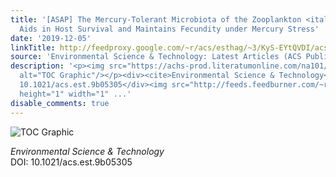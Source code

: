 ```yaml
---
title: '[ASAP] The Mercury-Tolerant Microbiota of the Zooplankton <italic toggle="yes">Daphnia</italic>
  Aids in Host Survival and Maintains Fecundity under Mercury Stress'
date: '2019-12-05'
linkTitle: http://feedproxy.google.com/~r/acs/esthag/~3/KyS-EYtQVDI/acs.est.9b05305
source: 'Environmental Science & Technology: Latest Articles (ACS Publications)'
description: '<p><img src="https://achs-prod.literatumonline.com/na101/home/literatum/publisher/achs/journals/content/esthag/0/esthag.ahead-of-print/acs.est.9b05305/20191205/images/medium/es9b05305_0007.gif"
  alt="TOC Graphic"/></p><div><cite>Environmental Science & Technology</cite></div><div>DOI:
  10.1021/acs.est.9b05305</div><img src="http://feeds.feedburner.com/~r/acs/esthag/~4/KyS-EYtQVDI"
  height="1" width="1" ...'
disable_comments: true
---
```

<p><img src="https://achs-prod.literatumonline.com/na101/home/literatum/publisher/achs/journals/content/esthag/0/esthag.ahead-of-print/acs.est.9b05305/20191205/images/medium/es9b05305_0007.gif" alt="TOC Graphic"/></p><div><cite>Environmental Science & Technology</cite></div><div>DOI: 10.1021/acs.est.9b05305</div><img src="http://feeds.feedburner.com/~r/acs/esthag/~4/KyS-EYtQVDI" height="1" width="1" ...